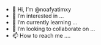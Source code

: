 - 👋 Hi, I’m @noafyatimxy
- 👀 I’m interested in ...
- 🌱 I’m currently learning ...
- 💞️ I’m looking to collaborate on ...
- 📫 How to reach me ....

<!---
noafyatimxy/noafyatimxy is a ✨ special ✨ repository because its `README.md` (this file) appears on your GitHub profile.
You can click the Preview link to take a look at your changes.
--->
